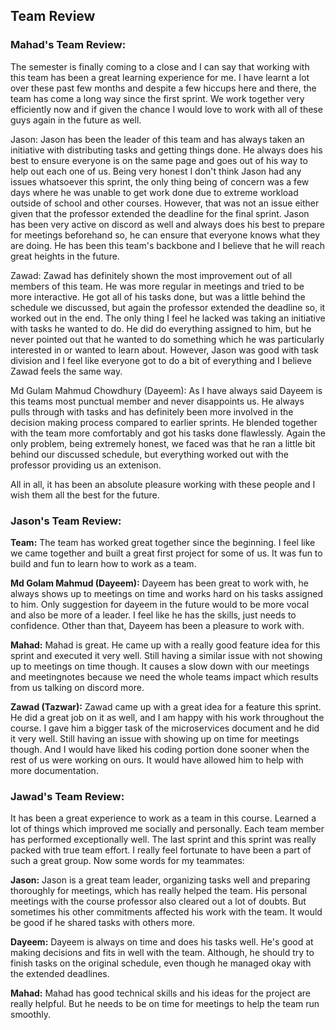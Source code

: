 ## Team Review

### Mahad's Team Review:

The semester is finally coming to a close and I can say that working with this team has been a great learning experience for me. I have learnt a lot
over these past few months and despite a few hiccups here and there, the team has come a long way since the first sprint. We work together very efficiently now and
if given the chance I would love to work with all of these guys again in the future as well.

Jason: Jason has been the leader of this team and has always taken an initiative with distributing tasks and getting things done. He always does his best to ensure everyone is on the same page 
and goes out of his way to help out each one of us. Being very honest I don't think Jason had any issues whatsoever this sprint, the only thing being of concern was a few days where he was unable to get work done due
to extreme workload outside of school and other courses. However, that was not an issue either given that the professor extended the deadline for the final sprint. Jason has been very active on discord as well and
always does his best to prepare for meetings beforehand so, he can ensure that everyone knows what they are doing. He has been this team's backbone and I believe that he will reach great heights in the future.

Zawad: Zawad has definitely shown the most improvement out of all members of this team. He was more regular in meetings and tried to be more interactive. He got all of his tasks done, but was a little behind the schedule we discussed, but again the professor
extended the deadline so, it worked out in the end. The only thing I feel he lacked was taking an initiative with tasks he wanted to do. He did do everything assigned to him, but he never pointed out that he wanted to do something which he was particularly interested in
or wanted to learn about. However, Jason was good with task division and I feel like everyone got to do a bit of everything and I believe Zawad feels the same way.

Md Gulam Mahmud Chowdhury (Dayeem): As I have always said Dayeem is this teams most punctual member and never disappoints us. He always pulls through with tasks and has definitely been 
more involved in the decision making process compared to earlier sprints. He blended together with the team more comfortably and got his tasks done flawlessly. Again the only problem, being extremely honest, we faced was that he ran a little bit behind our discussed schedule,
 but everything worked out with the professor providing us an extenison.

All in all, it has been an absolute pleasure working with these people and I wish them all the best for the future.

### Jason's Team Review:

**Team:**
The team has worked great together since the beginning. I feel like we came together and built a great first project for some of us. It was fun to build and fun to learn how to work as a team.

**Md Golam Mahmud (Dayeem):**
Dayeem has been great to work with, he always shows up to meetings on time and works hard on his tasks assigned to him.
Only suggestion for dayeem in the future would to be more vocal and also be more of a leader. I feel like he has the skills, just needs to confidence. Other than that, Dayeem has been a pleasure to work with. 

**Mahad:**
Mahad is great. He came up with a really good feature idea for this sprint and executed it very well. Still having a similar issue with not showing up to meetings on time though. It causes a slow down with our meetings and meetingnotes because we need the whole teams impact which results from us talking on discord more.

**Zawad (Tazwar):**
Zawad came up with a great idea for a feature this sprint. He did a great job on it as well, and I am happy with his work throughout the course. I gave him a bigger task of the microservices document and he did it very well.
Still having an issue with showing up on time for meetings though. And I would have liked his coding portion done sooner when the rest of us were working on ours. It would have allowed him to help with more documentation.

### Jawad's Team Review:
It has been a great experience to work as a team in this course. Learned a lot of things which improved me socially and personally. Each team member has performed exceptionally well. The last sprint and this sprint was really packed with true team effort. I really feel fortunate to have been a part of such a great group.
Now some words for my teammates:

**Jason:**
Jason is a great team leader, organizing tasks well and preparing thoroughly for meetings, which has really helped the team. His personal meetings with the course professor also cleared out a lot of doubts. But sometimes his other commitments affected his work with the team. It would be good if he shared tasks with others more.

**Dayeem:**
Dayeem is always on time and does his tasks well. He's good at making decisions and fits in well with the team. Although, he should try to finish tasks on the original schedule, even though he managed okay with the extended deadlines.

**Mahad:**
Mahad has good technical skills and his ideas for the project are really helpful. But he needs to be on time for meetings to help the team run smoothly.